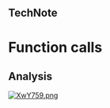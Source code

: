 TechNote
-----
# Function calls
## Analysis
[![XwY759.png](https://s1.ax1x.com/2022/06/05/XwY759.png)](https://imgtu.com/i/XwY759)
